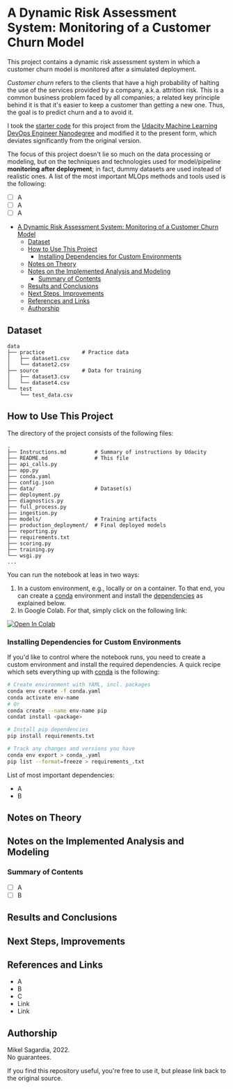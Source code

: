 # A Dynamic Risk Assessment System: Monitoring of a Customer Churn Model

This project contains a dynamic risk assessment system in which a customer churn model is monitored after a simulated deployment.

*Customer churn* refers to the clients that have a high probability of halting the use of the services provided by a company, a.k.a. attrition risk. This is a common business problem faced by all companies; a related key principle behind it is that it's easier to keep a customer than getting a new one. Thus, the goal is to predict churn and a to avoid it.

I took the [starter code](https://video.udacity-data.com/topher/2021/March/60412fe6_starter-file/starter-file.zip) for this project from the [Udacity Machine Learning DevOps Engineer Nanodegree](https://www.udacity.com/course/machine-learning-dev-ops-engineer-nanodegree--nd0821) and modified it to the present form, which deviates significantly from the original version.

The focus of this project doesn't lie so much on the data processing or modeling, but on the techniques and technologies used for model/pipeline **monitoring after deployment**; in fact, dummy datasets are used instead of realistic ones. A list of the most important MLOps methods and tools used is the following:

- [ ] A
- [ ] A
- [ ] A

- [A Dynamic Risk Assessment System: Monitoring of a Customer Churn Model](#a-dynamic-risk-assessment-system-monitoring-of-a-customer-churn-model)
  - [Dataset](#dataset)
  - [How to Use This Project](#how-to-use-this-project)
    - [Installing Dependencies for Custom Environments](#installing-dependencies-for-custom-environments)
  - [Notes on Theory](#notes-on-theory)
  - [Notes on the Implemented Analysis and Modeling](#notes-on-the-implemented-analysis-and-modeling)
    - [Summary of Contents](#summary-of-contents)
  - [Results and Conclusions](#results-and-conclusions)
  - [Next Steps, Improvements](#next-steps-improvements)
  - [References and Links](#references-and-links)
  - [Authorship](#authorship)


## Dataset

```
data
├── practice            # Practice data
│   ├── dataset1.csv
│   └── dataset2.csv
├── source              # Data for training
│   ├── dataset3.csv
│   └── dataset4.csv
└── test
    └── test_data.csv
```

## How to Use This Project

The directory of the project consists of the following files:

```
.
├── Instructions.md         # Summary of instructions by Udacity
├── README.md               # This file
├── api_calls.py
├── app.py
├── conda.yaml
├── config.json
├── data/                   # Dataset(s)
├── deployment.py
├── diagnostics.py
├── full_process.py
├── ingestion.py
├── models/                 # Training artifacts
├── production_deployment/  # Final deployed models
├── reporting.py
├── requirements.txt
├── scoring.py
├── training.py
└── wsgi.py
...
```

You can run the notebook at leas in two ways:

1. In a custom environment, e.g., locally or on a container. To that end, you can create a [conda](https://docs.conda.io/en/latest/) environment and install the [dependencies](#installing-dependencies-for-custom-environments) as explained below.
2. In Google Colab. For that, simply click on the following link:

[![Open In Colab](https://colab.research.google.com/assets/colab-badge.svg)](https://colab.research.google.com/github/mxagar/airbnb_data_analysis/blob/master/00_AirBnB_DataAnalysis_Initial_Tests.ipynb)


### Installing Dependencies for Custom Environments

If you'd like to control where the notebook runs, you need to create a custom environment and install the required dependencies. A quick recipe which sets everything up with [conda](https://docs.conda.io/en/latest/) is the following:

```bash
# Create environment with YAML, incl. packages
conda env create -f conda.yaml
conda activate env-name
# Or
conda create --name env-name pip
condat install <package>

# Install pip dependencies
pip install requirements.txt

# Track any changes and versions you have
conda env export > conda_.yaml
pip list --format=freeze > requirements_.txt
```

List of most important dependencies:

- A
- B

## Notes on Theory

## Notes on the Implemented Analysis and Modeling

### Summary of Contents

- [ ] A
- [ ] B

## Results and Conclusions

## Next Steps, Improvements

## References and Links

- A
- B
- C
- Link
- Link

## Authorship

Mikel Sagardia, 2022.  
No guarantees.

If you find this repository useful, you're free to use it, but please link back to the original source.
